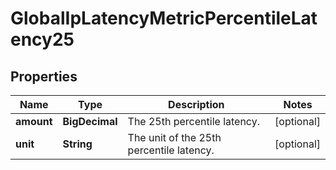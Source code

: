 

# GlobalIpLatencyMetricPercentileLatency25


## Properties

| Name | Type | Description | Notes |
|------------ | ------------- | ------------- | -------------|
|**amount** | **BigDecimal** | The 25th percentile latency. |  [optional] |
|**unit** | **String** | The unit of the 25th percentile latency. |  [optional] |




